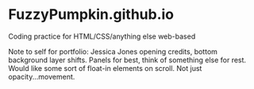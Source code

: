# FuzzyPumpkin.github.io
Coding practice for HTML/CSS/anything else web-based

Note to self for portfolio: Jessica Jones opening credits, bottom background layer shifts. 
Panels for best, think of something else for rest.
Would like some sort of float-in elements on scroll. Not just opacity...movement. 
